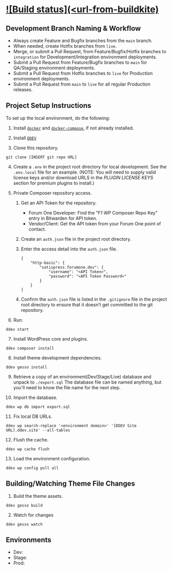 # <Project Name> [![Build status](<url-from-buildkite)](https://buildkite.com/forum-one/<project-uri>)

## Development Branch Naming & Workflow

- Always create Feature and Bugfix branches from the `main` branch.
- When needed, create Hotfix branches from `live`.
- Merge, or submit a Pull Request, from Feature/Bugfix/Hotfix branches to `integration` for Development/Integration environment deployments.
- Submit a Pull Request from Feature/Bugfix branches to `main` for QA/Staging environment deployments.
- Submit a Pull Request from Hotfix branches to `live` for Production environment deployments.
- Submit a Pull Request from `main` to `live` for all regular Production releases.

## Project Setup Instructions

To set up the local environment, do the following:

1. Install [`docker`](https://docs.docker.com/install/) and [`docker-compose`](https://docs.docker.com/compose/install/), if not already installed.

2. Install [`DDEV`](https://ddev.readthedocs.io/en/stable/#installation)

3. Clone this repository.
```
git clone [INSERT git repo URL]
```

4. Create a `.env` in the project root directory for local development. See the `.env.local` file for an example. (NOTE: You will need to supply valid license keys and/or download URLS in the *PLUGIN LICENSE KEYS* section for premium plugins to install.)

5. Private Composer repository access.

    1. Get an API Token for the repository.
        - Forum One Developer: Find the "F1 WP Composer Repo Key" entry in Bitwarden for API token.
        - Vendor/Client: Get the API token from your Forum One point of contact.
    2. Create an `auth.json` file in the project root directory.
    3. Enter the access detail into the `auth.json` file.

        ```
        {
            "http-basic": {
                "satispress.forumone.dev": {
                    "username": "<API Token>",
                    "password": "<API Token Password>"
                }
            }
        }
        ```

    4. Confirm the `auth.json` file is listed in the `.gitignore` file in the project root directory to ensure that it doesn’t get committed to the git repository.

6. Run:
```
ddev start
```

7. Install WordPress core and plugins.
```
ddev composer install
```

8. Install theme development dependencies.
```
ddev gesso install
```

9. Retrieve a copy of an environment(Dev/Stage/Live) database and unpack to `./export.sql` The database file can be named anything, but you'll need to know the file name for the next step.

10. Import the database.
```
ddev wp db import export.sql
```

11. Fix local DB URLs.
```
ddev wp search-replace '<environment domain>' '[DDEV Site URL].ddev.site' --all-tables
```

12. Flush the cache.
```
ddev wp cache flush
```

13. Load the environment configuration.
```
ddev wp config pull all
```

## Building/Watching Theme File Changes
1. Build the theme assets.
```
ddev gesso build
```
2. Watch for changes
```
ddev gesso watch
```

## Environments

 * Dev:
 * Stage:
 * Prod:

